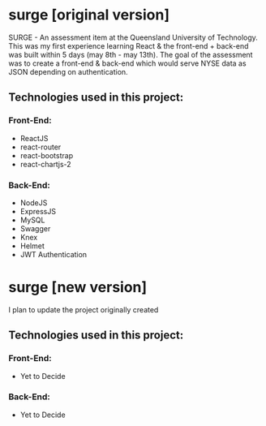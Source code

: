 # surge [original version]
SURGE - An assessment item at the Queensland University of Technology. This was my first experience learning React & the front-end + back-end was built within 5 days (may 8th - may 13th). The goal of the assessment was to create a front-end & back-end which would serve NYSE data as JSON depending on authentication. 

## Technologies used in this project:

### Front-End:
+ ReactJS
+ react-router
+ react-bootstrap
+ react-chartjs-2

### Back-End:
+ NodeJS
+ ExpressJS
+ MySQL
+ Swagger
+ Knex
+ Helmet
+ JWT Authentication

# surge [new version]
I plan to update the project originally created

## Technologies used in this project:

### Front-End:
+ Yet to Decide

### Back-End:
+ Yet to Decide
